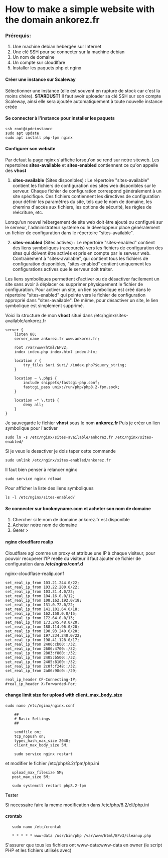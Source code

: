# How to make a simple website with the domain ankorez.fr

### Prérequis: 

 1. Une machine debian hebergée sur Internet
 2. Une clé SSH pour se connecter sur la machine debian
 3. Un nom de domaine
 4. Un compte sur cloudlfare
 5. Installer les paquets php et nginx

#### Créer une instance sur Scaleway
Sélectionner une instance (elle est souvent en rupture de stock car c'est la moins chère).
**STARDUST1**
Il faut avoir uploader sa clé SSH sur son compte Scaleway, ainsi elle sera ajoutée automatiquement à toute nouvelle instance créée
#### Se connecter à l'instance pour installer les paquets

    ssh root@ipdeinstance
    sudo apt update
    sudo apt install php-fpm nginx
#### Configurer son website
Par defaut la page nginx s'affiche lorsqu'on se rend sur notre siteweb.
Les repertoires **sites-available** et **sites-enabled** contiennent ce qu'on appelle des **vhost**
1.  **sites-available** (Sites disponibles) : Le répertoire "sites-available" contient les fichiers de configuration des sites web disponibles sur le serveur. Chaque fichier de configuration correspond généralement à un site spécifique. Ces fichiers contiennent les directives de configuration pour définir les paramètres du site, tels que le nom de domaine, les chemins d'accès aux fichiers, les options de sécurité, les règles de réécriture, etc.

Lorsqu'un nouvel hébergement de site web doit être ajouté ou configuré sur le serveur, l'administrateur système ou le développeur place généralement un fichier de configuration dans le répertoire "sites-available".

2.  **sites-enabled** (Sites activés) : Le répertoire "sites-enabled" contient des liens symboliques (raccourcis) vers les fichiers de configuration des sites qui doivent être activés et pris en compte par le serveur web. Contrairement à "sites-available", qui contient tous les fichiers de configuration disponibles, "sites-enabled" contient uniquement les configurations actives que le serveur doit traiter.

Les liens symboliques permettent d'activer ou de désactiver facilement un site sans avoir à déplacer ou supprimer physiquement le fichier de configuration. Pour activer un site, un lien symbolique est créé dans le répertoire "sites-enabled" qui pointe vers le fichier de configuration approprié dans "sites-available". De même, pour désactiver un site, le lien symbolique est simplement supprimé.

Voici la structure de mon **vhost** situé dans /etc/nginx/sites-available/ankorez.fr

    server {
        listen 80;
        server_name ankorez.fr www.ankorez.fr;
    
        root /var/www/html/EPv2;
        index index.php index.html index.htm;
    
        location / {
            try_files $uri $uri/ /index.php?$query_string;
        }
    
        location ~ \.php$ {
            include snippets/fastcgi-php.conf;
            fastcgi_pass unix:/run/php/php8.2-fpm.sock;
        }
    
        location ~* \.txt$ {
            deny all;
        }
    }

Je sauvegarde le fichier **vhost** sous le nom **ankorez.fr**
Puis je créer un lien symbolique pour l'activer

    sudo ln -s /etc/nginx/sites-available/ankorez.fr /etc/nginx/sites-enabled/

Si je veux le desactiver je dois taper cette commande

    sudo unlink /etc/nginx/sites-enabled/ankorez.fr
Il faut bien penser à relancer nginx

    sudo service nginx reload
Pour afficher la liste des liens symboliques

    ls -l /etc/nginx/sites-enabled/
#### Se connecter sur bookmyname.com et acheter son nom de domaine

 1. Chercher si le nom de domaine ankorez.fr est disponible
 2. Acheter notre nom de domaine
 3. Gerer > 

#### nginx cloudflare realip
Cloudflare agi comme un proxy et attribue une IP à chaque visiteur, pour pouvoir recuperer l'IP reelle du visiteur il faut ajouter ce fichier de configuration dans **/etc/nginx/conf.d**

nginx-cloudflase-realip.conf

    set_real_ip_from 103.21.244.0/22;
    set_real_ip_from 103.22.200.0/22;
    set_real_ip_from 103.31.4.0/22;
    set_real_ip_from 104.16.0.0/12;
    set_real_ip_from 108.162.192.0/18;
    set_real_ip_from 131.0.72.0/22;
    set_real_ip_from 141.101.64.0/18;
    set_real_ip_from 162.158.0.0/15;
    set_real_ip_from 172.64.0.0/13;
    set_real_ip_from 173.245.48.0/20;
    set_real_ip_from 188.114.96.0/20;
    set_real_ip_from 190.93.240.0/20;
    set_real_ip_from 197.234.240.0/22;
    set_real_ip_from 198.41.128.0/17;
    set_real_ip_from 2400:cb00::/32;
    set_real_ip_from 2606:4700::/32;
    set_real_ip_from 2803:f800::/32;
    set_real_ip_from 2405:b500::/32;
    set_real_ip_from 2405:8100::/32;
    set_real_ip_from 2c0f:f248::/32;
    set_real_ip_from 2a06:98c0::/29;

    real_ip_header CF-Connecting-IP;
    #real_ip_header X-Forwarded-For;

#### change limit size for upload with client_max_body_size

    sudo nano /etc/nginx/nginx.conf

        ##
        # Basic Settings
        ##

        sendfile on;
        tcp_nopush on;
        types_hash_max_size 2048;
        client_max_body_size 5M;

        sudo service nginx restart


et modifier le fichier /etc/php/8.2/fpm/php.ini

       upload_max_filesize 5M;
       post_max_size 5M;

       sudo systemctl restart php8.2-fpm

Tester

Si necessaire faire la meme modification dans /etc/php/8.2/cli/php.ini

#### crontab 
       sudo nano /etc/crontab

       * * * * * www-data /usr/bin/php /var/www/html/EPv3/cleanup.php

S'assurer que tous les fichiers ont www-data:www-data en owner (le script PHP et les fichiers utilisés avec)
